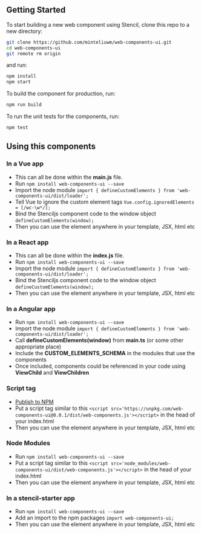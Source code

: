 ## Getting Started

To start building a new web component using Stencil, clone this repo to a new directory:

```bash
git clone https://github.com/minteliuwm/web-components-ui.git
cd web-components-ui
git remote rm origin
```

and run:

```bash
npm install
npm start
```

To build the component for production, run:

```bash
npm run build
```

To run the unit tests for the components, run:

```bash
npm test
```

## Using this components

### In a Vue app
- This can all be done within the **main.js** file.
- Run `npm install web-components-ui --save`
- Import the node module `import { defineCustomElements } from 'web-components-ui/dist/loader';`
- Tell Vue to ignore the custom element tags `Vue.config.ignoredElements = [/wc-\w*/];`
- Bind the Stenciljs component code to the window object `defineCustomElements(window);`
- Then you can use the element anywhere in your template, JSX, html etc

### In a React app
- This can all be done within the **index.js** file.
- Run `npm install web-components-ui --save`
- Import the node module `import { defineCustomElements } from 'web-components-ui/dist/loader';`
- Bind the Stenciljs component code to the window object `defineCustomElements(window);`
- Then you can use the element anywhere in your template, JSX, html etc

### In a Angular app
- Run `npm install web-components-ui --save`
- Import the node module `import { defineCustomElements } from 'web-components-ui/dist/loader';`
- Call **defineCustomElements(window)** from **main.ts** (or some other appropriate place)
- Include the **CUSTOM_ELEMENTS_SCHEMA** in the modules that use the components
- Once included, components could be referenced in your code using **ViewChild** and **ViewChildren**

### Script tag

- [Publish to NPM](https://docs.npmjs.com/getting-started/publishing-npm-packages)
- Put a script tag similar to this `<script src='https://unpkg.com/web-components-ui@0.0.1/dist/web-components.js'></script>` in the head of your index.html
- Then you can use the element anywhere in your template, JSX, html etc

### Node Modules
- Run `npm install web-components-ui --save`
- Put a script tag similar to this `<script src='node_modules/web-components-ui/dist/web-components.js'></script>` in the head of your index.html
- Then you can use the element anywhere in your template, JSX, html etc

### In a stencil-starter app
- Run `npm install web-components-ui --save`
- Add an import to the npm packages `import web-components-ui;`
- Then you can use the element anywhere in your template, JSX, html etc
